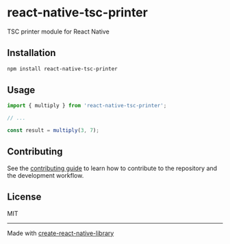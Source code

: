# react-native-tsc-printer

TSC printer module for React Native

## Installation

```sh
npm install react-native-tsc-printer
```

## Usage


```js
import { multiply } from 'react-native-tsc-printer';

// ...

const result = multiply(3, 7);
```


## Contributing

See the [contributing guide](CONTRIBUTING.md) to learn how to contribute to the repository and the development workflow.

## License

MIT

---

Made with [create-react-native-library](https://github.com/callstack/react-native-builder-bob)
